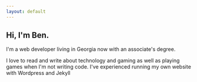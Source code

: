 ```yaml
---
layout: default
---
```

## Hi, I'm Ben.
I'm a web developer living in Georgia now with an associate's degree. 

I love to read and write about technology and gaming as well as playing games when I'm not writing code.
I've experienced running my own website with Wordpress and Jekyll 